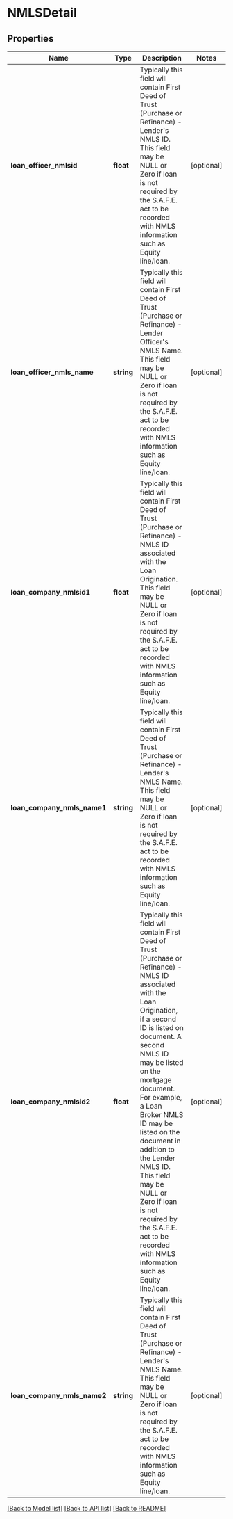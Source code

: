 # NMLSDetail

## Properties
Name | Type | Description | Notes
------------ | ------------- | ------------- | -------------
**loan_officer_nmlsid** | **float** | Typically this field will contain First Deed of Trust (Purchase or Refinance) - Lender&#x27;s NMLS ID.  This field may be NULL or Zero if loan is not required by the S.A.F.E. act to be recorded with NMLS information such as Equity line/loan. | [optional] 
**loan_officer_nmls_name** | **string** | Typically this field will contain First Deed of Trust (Purchase or Refinance) - Lender Officer&#x27;s NMLS Name.  This field may be NULL or Zero if loan is not required by the S.A.F.E. act to be recorded with NMLS information such as Equity line/loan. | [optional] 
**loan_company_nmlsid1** | **float** | Typically this field will contain First Deed of Trust (Purchase or Refinance) - NMLS ID associated with the Loan Origination.  This field may be NULL or Zero if loan is not required by the S.A.F.E. act to be recorded with NMLS information such as Equity line/loan. | [optional] 
**loan_company_nmls_name1** | **string** | Typically this field will contain First Deed of Trust (Purchase or Refinance) - Lender&#x27;s NMLS Name. This field may be NULL or Zero if loan is not required by the S.A.F.E. act to be recorded with NMLS information such as Equity line/loan. | [optional] 
**loan_company_nmlsid2** | **float** | Typically this field will contain First Deed of Trust (Purchase or Refinance) - NMLS ID associated with the Loan Origination, if a second ID is listed on document.  A second NMLS ID may be listed on the mortgage document.  For example, a Loan Broker NMLS ID may be listed on the document in addition to the Lender NMLS ID.  This field may be NULL or Zero if loan is not required by the S.A.F.E. act to be recorded with NMLS information such as Equity line/loan. | [optional] 
**loan_company_nmls_name2** | **string** | Typically this field will contain First Deed of Trust (Purchase or Refinance) - Lender&#x27;s NMLS Name.  This field may be NULL or Zero if loan is not required by the S.A.F.E. act to be recorded with NMLS information such as Equity line/loan. | [optional] 

[[Back to Model list]](../../README.md#documentation-for-models) [[Back to API list]](../../README.md#documentation-for-api-endpoints) [[Back to README]](../../README.md)

